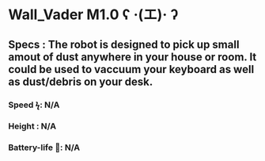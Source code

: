 # Wall_Vader M1.0 ʕ ·(エ)· ʔ
## Specs : The robot is designed to pick up small amout of dust anywhere in your house or room. It could be used to vaccuum your keyboard as well as dust/debris on your desk.
### Speed ϟ: N/A
### Height : N/A
### Battery-life 🔋: N/A
### 


